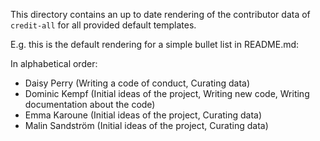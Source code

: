 This directory contains an up to date rendering of the contributor data of `credit-all` for all provided default templates.

E.g. this is the default rendering for a simple bullet list in README.md:

<!-- ALL-CONTRIBUTORS-LIST:START README.md - Do not remove or modify this section -->
In alphabetical order:
* Daisy Perry (Writing a code of conduct, Curating data)
* Dominic Kempf (Initial ideas of the project, Writing new code, Writing documentation about the code)
* Emma Karoune (Initial ideas of the project, Curating data)
* Malin Sandström (Initial ideas of the project, Curating data)

<!-- ALL-CONTRIBUTORS-LIST:END -->
